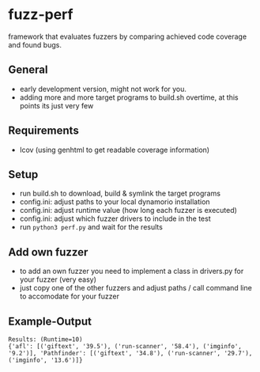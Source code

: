 # fuzz-perf
framework that evaluates fuzzers by comparing achieved code coverage and found bugs.


## General
* early development version, might not work for you.
* adding more and more target programs to build.sh overtime, at this points its just very few

## Requirements

* lcov (using genhtml to get readable coverage information)

## Setup

* run build.sh to download, build & symlink the target programs
* config.ini: adjust paths to your local dynamorio installation 
* config.ini: adjust runtime value (how long each fuzzer is executed)
* config.ini: adjust which fuzzer drivers to include in the test
* run `python3 perf.py` and wait for the results

## Add own fuzzer

* to add an own fuzzer you need to implement a class in drivers.py for your fuzzer (very easy)
* just copy one of the other fuzzers and adjust paths / call command line to accomodate for your fuzzer 


## Example-Output

```
Results: (Runtime=10)
{'afl': [('giftext', '39.5'), ('run-scanner', '58.4'), ('imginfo', '9.2')], 'Pathfinder': [('giftext', '34.8'), ('run-scanner', '29.7'), ('imginfo', '13.6')]}
```